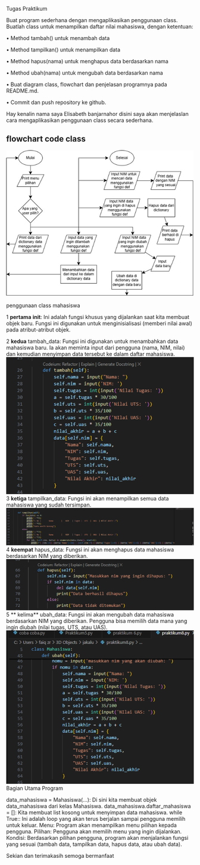 Tugas Praktikum

Buat program sederhana dengan mengaplikasikan penggunaan class. Buatlah class untuk menampilkan daftar nilai mahasiswa, dengan ketentuan:

• Method tambah() untuk menambah data

• Method tampilkan() untuk menampilkan data

• Method hapus(nama) untuk menghapus data berdasarkan nama

• Method ubah(nama) untuk mengubah data berdasarkan nama

• Buat diagram class, flowchart dan penjelasan programnya pada README.md.

• Commit dan push repository ke github.

Hay kenalin nama saya Elisabeth banjarnahor disini saya akan menjelaslan cara mengaplikasikan penggunaan class secara sederhana. 


## flowchart code class ##
![](https://github.com/Elisabethbanjarnahor/Praktikum-ke-8/blob/9e3da96ddb4132291e59a756a31566070e488e58/flowchart.jpg)



penggunaan class mahasiswa

1 **pertama**
__init__: Ini adalah fungsi khusus yang dijalankan saat kita membuat objek baru. Fungsi ini digunakan untuk menginisialisasi (memberi nilai awal) pada atribut-atribut objek.

2 **kedua**
tambah_data: Fungsi ini digunakan untuk menambahkan data mahasiswa baru. Ia akan meminta input dari pengguna (nama, NIM, nilai) dan kemudian menyimpan data tersebut ke dalam daftar mahasiswa.
![](https://github.com/Elisabethbanjarnahor/Praktikum-ke-8/blob/28251d09560fbd69b43fd304ea36b917503a5b66/393561751-d3ff80bd-b503-49ca-a7a9-e3b73ef68e10.png)
3 **ketiga**
tampilkan_data: Fungsi ini akan menampilkan semua data mahasiswa yang sudah tersimpan.
![](https://github.com/Elisabethbanjarnahor/Praktikum-ke-8/blob/1b7ff3491b22b521a0a900acfee8cf951f61267b/393561563-ea3fb839-cf15-437c-aaf3-87df4667d21e.png)
4 **keempat**
hapus_data: Fungsi ini akan menghapus data mahasiswa berdasarkan NIM yang diberikan.
![](https://github.com/Elisabethbanjarnahor/Praktikum-ke-8/blob/5a5b7dbba05c526782b2563f0b9aef790d24c025/393561821-5625562f-c942-4655-afa8-820ea4d2f0e1.png)
5 ** kelima**
ubah_data: Fungsi ini akan mengubah data mahasiswa berdasarkan NIM yang diberikan. Pengguna bisa memilih data mana yang ingin diubah (nilai tugas, UTS, atau UAS).
![](https://github.com/Elisabethbanjarnahor/Praktikum-ke-8/blob/f66b6b6e29ba0d9517142533062485d84f8cefa2/393561766-cde4e49a-bed6-4530-9ccf-8d8015f6b36c.png)
Bagian Utama Program

data_mahasiswa = Mahasiswa(...): Di sini kita membuat objek data_mahasiswa dari kelas Mahasiswa.
data_mahasiswa.daftar_mahasiswa = []: Kita membuat list kosong untuk menyimpan data mahasiswa.
while True:: Ini adalah loop yang akan terus berjalan sampai pengguna memilih untuk keluar.
Menu: Program akan menampilkan menu pilihan kepada pengguna.
Pilihan: Pengguna akan memilih menu yang ingin dijalankan.
Kondisi: Berdasarkan pilihan pengguna, program akan menjalankan fungsi yang sesuai (tambah data, tampilkan data, hapus data, atau ubah data).

Sekian dan terimakasih semoga bermanfaat
